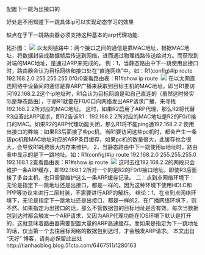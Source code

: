 配置下一跳为出接口的

好处是不用知道下一跳具体ip可以实现动态学习的效果

缺点在于下一跳路由器必须支持这种基本的arp代理功能.



拓扑图： [![](http://img1.51cto.com/attachment/201308/210834964.png)](http://img1.51cto.com/attachment/201308/210834964.png) 
以太网链路中：两个接口之间的通信是靠MAC地址，根据MAC地址，将数据封装成数据帧后传送到网络，进而通过物理线路传送给对方。而获取到对端的MAC地址，是通过ARP来完成的。
例：1，当静态路由中下一跳使用出接口时，路由器会认为目标网络和接口处在“直连网络”中。如：R1(config)#ip route 192.168.2.0 255.255.255.0f0/0查看路由表：R1#show ip route  [![](http://img1.51cto.com/attachment/201308/210834122.png)](http://img1.51cto.com/attachment/201308/210834122.png) 
在以太网直连网络中设备间的通信是靠ARP广播来获取到目标主机的MAC地址。即当R1要访问192.168.2.2这个ip地址时，R1会认为目标网络是和自己直连的（虽然这时候实际是静态路由），于是R1就要在F0/0口向网络发出ARP请求广播，来寻找192.168.2.2所对应的MAC地址。
这时，如果R2启用了ARP代理，那么R2将代替R3应答此ARP请求，即R2告诉R1：192.168.2.2所对应的MAC地址是R2的F0/0接口的MAC。如果R2的ARP代理功能关闭，那么R1将不能ping通192.168.2.2
使用出接口的弊端：如果R3后面接了些pc机，当R1要访问这些pc机时，都会产生一条该pc机和MAC地址对应的ARP条目缓存，如果pc机的数量很大，此缓存也会很大，会导致R1耗费很大内存来维护。
2，当静态路由中下一跳使用ip地址时，路由表中显示的是下一跳地址。如：R1(config)#ip route 192.168.2.0 255.255.255.0 192.168.1.2查看路由表：R1#show ip route  [![](http://img1.51cto.com/attachment/201308/210835833.png)](http://img1.51cto.com/attachment/201308/210835833.png) 
这时去往192.168.2.2的网段只会维护一条ARP缓存，即192.168.1.2所对一个的是R2的F0/0接口地址。即使R3后面接了多台主机，也只需要维护这么一条ARP缓存记录。
二：点到点网络环境下：无论是指定下一跳地址还是出接口，都是一样的。因为这种环境下使用HDLC和PPP等协议来进行二层封装，不需要进行ARP的解析。
结论：1、在点到点网络环境下，无论是指定下一跳地址还是出接口，都是一样的2、在广播网络环境下，则不然。如果指定为出接口的话，那么不管数据包的目标地址是否有效，每次当数据包到达时都会触发一个ARP请求，又因为ARP代理功能在IOS环境下默认是打开的，这就意味着路由器需要配置大量的ARP高速缓存。而如果是指定为下一跳地址的话，仅当第一个去往目标网络的数据包到达时，才会触发ARP请求。
本文出自 “天好” 博客，请务必保留此出处http://tianhaoblog.blog.51cto.com/6467511/1280163

